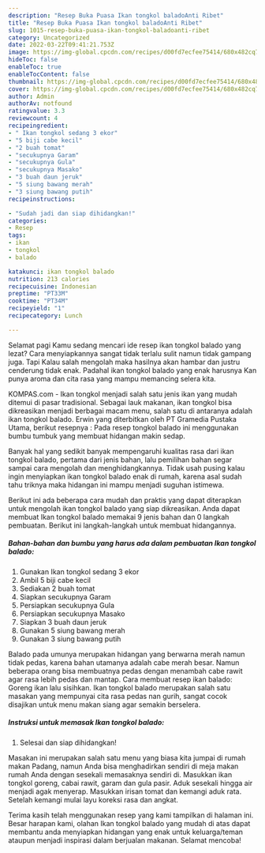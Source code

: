 ```yaml
---
description: "Resep Buka Puasa Ikan tongkol baladoAnti Ribet"
title: "Resep Buka Puasa Ikan tongkol baladoAnti Ribet"
slug: 1015-resep-buka-puasa-ikan-tongkol-baladoanti-ribet
category: Uncategorized
date: 2022-03-22T09:41:21.753Z
image: https://img-global.cpcdn.com/recipes/d00fd7ecfee75414/680x482cq70/ikan-tongkol-balado-foto-resep-utama.jpg
hideToc: false
enableToc: true
enableTocContent: false
thumbnail: https://img-global.cpcdn.com/recipes/d00fd7ecfee75414/680x482cq70/ikan-tongkol-balado-foto-resep-utama.jpg
cover: https://img-global.cpcdn.com/recipes/d00fd7ecfee75414/680x482cq70/ikan-tongkol-balado-foto-resep-utama.jpg
author: Admin
authorAv: notfound
ratingvalue: 3.3
reviewcount: 4
recipeingredient:
- " Ikan tongkol sedang 3 ekor"
- "5 biji cabe kecil"
- "2 buah tomat"
- "secukupnya Garam"
- "secukupnya Gula"
- "secukupnya Masako"
- "3 buah daun jeruk"
- "5 siung bawang merah"
- "3 siung bawang putih"
recipeinstructions:

- "Sudah jadi dan siap dihidangkan!"
categories:
- Resep
tags:
- ikan
- tongkol
- balado

katakunci: ikan tongkol balado 
nutrition: 213 calories
recipecuisine: Indonesian
preptime: "PT33M"
cooktime: "PT34M"
recipeyield: "1"
recipecategory: Lunch

---
```



Selamat pagi Kamu sedang mencari ide resep ikan tongkol balado yang lezat? Cara menyiapkannya sangat tidak terlalu sulit namun tidak gampang juga. Tapi Kalau salah mengolah maka hasilnya akan hambar dan justru cenderung tidak enak. Padahal ikan tongkol balado yang enak harusnya Kan punya aroma dan cita rasa yang mampu memancing selera kita.


KOMPAS.com - Ikan tongkol menjadi salah satu jenis ikan yang mudah ditemui di pasar tradisional. Sebagai lauk makanan, ikan tongkol bisa dikreasikan menjadi berbagai macam menu, salah satu di antaranya adalah ikan tongkol balado. Erwin yang diterbitkan oleh PT Gramedia Pustaka Utama, berikut resepnya : Pada resep tongkol balado ini menggunakan bumbu tumbuk yang membuat hidangan makin sedap.

Banyak hal yang sedikit banyak mempengaruhi kualitas rasa dari ikan tongkol balado, pertama dari jenis bahan, lalu pemilihan bahan segar sampai cara mengolah dan menghidangkannya. Tidak usah pusing kalau ingin menyiapkan ikan tongkol balado enak di rumah, karena asal sudah tahu triknya maka hidangan ini mampu menjadi suguhan istimewa.


Berikut ini ada beberapa cara mudah dan praktis yang dapat diterapkan untuk mengolah ikan tongkol balado yang siap dikreasikan. Anda dapat membuat Ikan tongkol balado memakai 9 jenis bahan dan 0 langkah pembuatan. Berikut ini langkah-langkah untuk membuat hidangannya.

<!--inarticleads1-->

##### Bahan-bahan dan bumbu yang harus ada dalam pembuatan Ikan tongkol balado:

1. Gunakan  Ikan tongkol sedang 3 ekor
1. Ambil 5 biji cabe kecil
1. Sediakan 2 buah tomat
1. Siapkan secukupnya Garam
1. Persiapkan secukupnya Gula
1. Persiapkan secukupnya Masako
1. Siapkan 3 buah daun jeruk
1. Gunakan 5 siung bawang merah
1. Gunakan 3 siung bawang putih


Balado pada umunya merupakan hidangan yang berwarna merah namun tidak pedas, karena bahan utamanya adalah cabe merah besar. Namun beberapa orang bisa membuatnya pedas dengan menambah cabe rawit agar rasa lebih pedas dan mantap. Cara membuat resep ikan balado: Goreng ikan lalu sisihkan. Ikan tongkol balado merupakan salah satu masakan yang mempunyai cita rasa pedas nan gurih, sangat cocok disajikan untuk menu makan siang agar semakin berselera. 

<!--inarticleads2-->

##### Instruksi untuk memasak Ikan tongkol balado:


1. Selesai dan siap dihidangkan!

Masakan ini merupakan salah satu menu yang biasa kita jumpai di rumah makan Padang, namun Anda bisa menghadirkan sendiri di meja makan rumah Anda dengan sesekali memasaknya sendiri di. Masukkan ikan tongkol goreng, cabai rawit, garam dan gula pasir. Aduk sesekali hingga air menjadi agak menyerap. Masukkan irisan tomat dan kemangi aduk rata. Setelah kemangi mulai layu koreksi rasa dan angkat. 

Terima kasih telah menggunakan resep yang kami tampilkan di halaman ini. Besar harapan kami, olahan Ikan tongkol balado yang mudah di atas dapat membantu anda menyiapkan hidangan yang enak untuk keluarga/teman ataupun menjadi inspirasi dalam berjualan makanan. Selamat mencoba!
